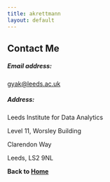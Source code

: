 ```yaml
---
title: akrettmann
layout: default
---
```


## Contact Me 

##### Email address: 
gyak@leeds.ac.uk


##### Address: 

Leeds Institute for Data Analytics 

Level 11, Worsley Building 

Clarendon Way

Leeds, LS2 9NL




**Back to [Home](index2.md)**
